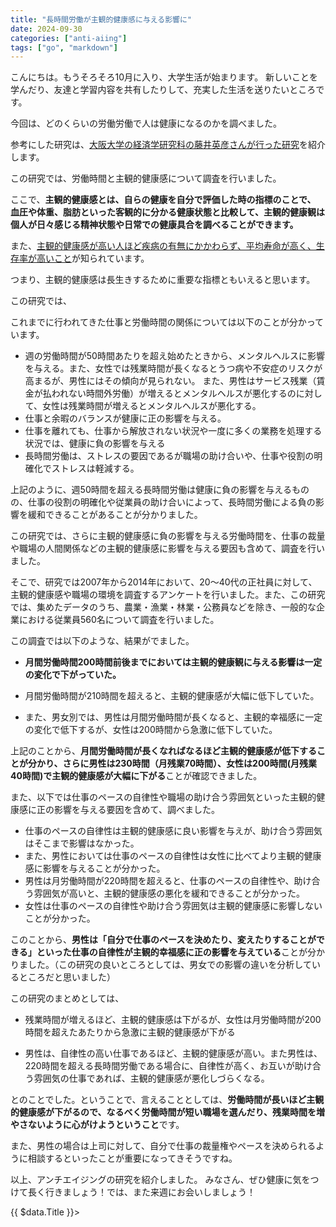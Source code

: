 ```yaml
---
title: "長時間労働が主観的健康感に与える影響に"
date: 2024-09-30
categories: ["anti-aiing"]
tags: ["go", "markdown"]
---
```


こんにちは。もうそろそろ10月に入り、大学生活が始まります。
新しいことを学んだり、友達と学習内容を共有したりして、充実した生活を送りたいところです。


今回は、どのくらいの労働労働で人は健康になるのかを調べました。

参考にした研究は、[大阪大学の経済学研究科の藤井英彦さんが行った研究](https://www.jstage.jst.go.jp/article/josh/16/1/16_JOSH-2022-0016-GE/_pdf/-char/ja)を紹介します。

この研究では、労働時間と主観的健康感について調査を行いました。

ここで、**主観的健康感とは、自らの健康を自分で評価した時の指標のことで、
血圧や体重、脂肪といった客観的に分かる健康状態と比較して、主観的健康観は
個人が日々感じる精神状態や日常での健康具合を調べることができます。**

また、[主観的健康感が高い人ほど疾病の有無にかかわらず、平均寿命が高く、生存率が高いこと](http://www.natural-scene.jp/article/13758910.html#:~:text=%E3%81%97%E3%81%9F%E7%A0%94%E7%A9%B6%E3%81%AB%E3%81%8A%E3%81%84%E3%81%A6-,%E4%B8%BB%E8%A6%B3%E7%9A%84%E5%81%A5%E5%BA%B7%E6%84%9F,-%E3%81%8C%E9%AB%98%E3%81%84%E3%81%BB%E3%81%A9)が知られています。

つまり、主観的健康感は長生きするために重要な指標ともいえると思います。

この研究では、

これまでに行われてきた仕事と労働時間の関係については以下のことが分かっています。

- 週の労働時間が50時間あたりを超え始めたときから、メンタルヘルスに影響を与える。また、女性では残業時間が長くなるとうつ病や不安症のリスクが高まるが、男性にはその傾向が見られない。 また、男性はサービス残業（賃金が払われない時間外労働）が増えるとメンタルヘルスが悪化するのに対して、女性は残業時間が増えるとメンタルヘルスが悪化する。
- 仕事と余暇のバランスが健康に正の影響を与える。
- 仕事を離れても、仕事から解放されない状況や一度に多くの業務を処理する状況では、健康に負の影響を与える
- 長時間労働は、ストレスの要因であるが職場の助け合いや、仕事や役割の明確化でストレスは軽減する。

上記のように、週50時間を超える長時間労働は健康に負の影響を与えるものの、仕事の役割の明確化や従業員の助け合いによって、長時間労働による負の影響を緩和できることがあることが分かりました。

この研究では、さらに主観的健康感に負の影響を与える労働時間を、仕事の裁量や職場の人間関係などの主観的健康感に影響を与える要因も含めて、調査を行いました。

そこで、研究では2007年から2014年において、20～40代の正社員に対して、主観的健康感や職場の環境を調査するアンケートを行いました。また、この研究では、集めたデータのうち、農業・漁業・林業・公務員などを除き、一般的な企業における従業員560名について調査を行いました。

この調査では以下のような、結果がでました。

- **月間労働時間200時間前後までにおいては主観的健康観に与える影響は一定の変化で下がっていた。**
- 月間労働時間が210時間を超えると、主観的健康感が大幅に低下していた。

- また、男女別では、男性は月間労働時間が長くなると、主観的幸福感に一定の変化で低下するが、女性は200時間から急激に低下していた。

上記のことから、**月間労働時間が長くなればなるほど主観的健康感が低下することが分かり、さらに男性は230時間（月残業70時間）、女性は200時間(月残業40時間)で主観的健康感が大幅に下がる**ことが確認できました。


また、以下では仕事のペースの自律性や職場の助け合う雰囲気といった主観的健康感に正の影響を与える要因を含めて、調べました。

- 仕事のペースの自律性は主観的健康感に良い影響を与えが、助け合う雰囲気はそこまで影響はなかった。
- また、男性においては仕事のペースの自律性は女性に比べてより主観的健康感に影響を与えることが分かった。
- 男性は月労働時間が220時間を超えると、仕事のペースの自律性や、助け合う雰囲気が高いと、主観的健康感の悪化を緩和できることが分かった。
- 女性は仕事のペースの自律性や助け合う雰囲気は主観的健康感に影響しないことが分かった。

このことから、**男性は「自分で仕事のペースを決めたり、変えたりすることができる」といった仕事の自律性が主観的幸福感に正の影響を与えている**ことが分かりました。（この研究の良いところとしては、男女での影響の違いを分析しているところだと思いました）

この研究のまとめとしては、

- 残業時間が増えるほど、主観的健康感は下がるが、女性は月労働時間が200時間を超えたあたりから急激に主観的健康感が下がる

- 男性は、自律性の高い仕事であるほど、主観的健康感が高い。また男性は、220時間を超える長時間労働である場合に、自律性が高く、お互いが助け合う雰囲気の仕事であれば、主観的健康感が悪化しづらくなる。

とのことでした。ということで、言えることとしては、**労働時間が長いほど主観的健康感が下がるので、なるべく労働時間が短い職場を選んだり、残業時間を増やさないように心がけようということ**です。

また、男性の場合は上司に対して、自分で仕事の裁量権やペースを決められるように相談するといったことが重要になってきそうですね。


以上、アンチエイジングの研究を紹介しました。
みなさん、ぜひ健康に気をつけて長く行きましょう！では、また来週にお会いしましょう！
<div>
  {{ $data.Title }}>
</div>
